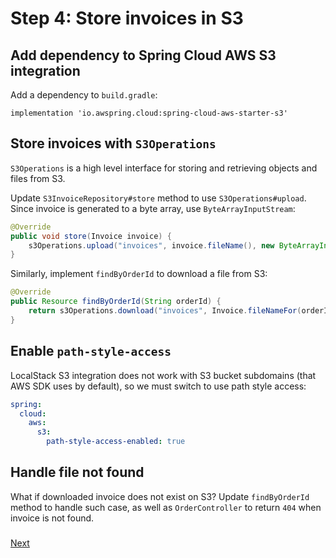 # Step 4: Store invoices in S3

## Add dependency to Spring Cloud AWS S3 integration

Add a dependency to `build.gradle`:

```
implementation 'io.awspring.cloud:spring-cloud-aws-starter-s3'
```

## Store invoices with `S3Operations`

`S3Operations` is a high level interface for storing and retrieving objects and files from S3.

Update `S3InvoiceRepository#store` method to use `S3Operations#upload`. Since invoice is generated to a byte array, use `ByteArrayInputStream`:

```java
@Override
public void store(Invoice invoice) {
    s3Operations.upload("invoices", invoice.fileName(), new ByteArrayInputStream(invoice.content()));
}
```

Similarly, implement `findByOrderId` to download a file from S3:

```java
@Override
public Resource findByOrderId(String orderId) {
    return s3Operations.download("invoices", Invoice.fileNameFor(orderId));
}
```

## Enable `path-style-access`

LocalStack S3 integration does not work with S3 bucket subdomains (that AWS SDK uses by default), so we must switch to use path style access:

```yml
spring:
  cloud:
    aws:
      s3:
        path-style-access-enabled: true
```

## Handle file not found

What if downloaded invoice does not exist on S3? Update `findByOrderId` method to handle such case, as well as `OrderController` to return `404` when invoice is not found.

### 
[Next](step-5-notify-user-about-generated-invoice.md)